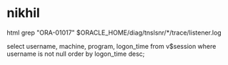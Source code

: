 # nikhil
html
grep "ORA-01017" $ORACLE_HOME/diag/tnslsnr/*/trace/listener.log

select username, machine, program, logon_time
from v$session
where username is not null
order by logon_time desc;
